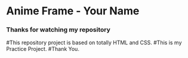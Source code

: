 # Anime Frame - Your Name
<h3>Thanks for watching my repository</h3>
#This repository project is based on totally HTML and CSS.
#This is my Practice Project.
#Thank You. 
